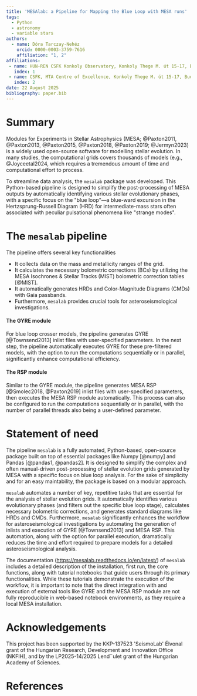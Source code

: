 ```yaml
---
title: 'MESAlab: a Pipeline for Mapping the Blue Loop with MESA runs'
tags:
  - Python
  - astronomy
  - variable stars
authors:
  - name: Dóra Tarczay-Nehéz
    orcid: 0000-0003-3759-7616
    affiliation: "1, 2"
affiliations:
 - name: HUN-REN CSFK Konkoly Observatory, Konkoly Thege M. út 15-17, Budapest, 1121, Hungary
   index: 1
 - name: CSFK, MTA Centre of Excellence, Konkoly Thege M. út 15-17, Budapest, 1121, Hungary
   index: 2
date: 22 August 2025
bibliography: paper.bib
---
```


# Summary
Modules for Experiments in Stellar Astrophysics (MESA; @Paxton2011, @Paxton2013, @Paxton2015, @Paxton2018, @Paxton2019; @Jermyn2023) is a widely used open-source software for modelling stellar evolution. In many studies, the computational grids covers thousands of models (e.g., @Joyceetal2024, which requires a tremendous amount of time and computational effort to process.

To streamline data analysis, the `mesalab` package was developed. This Python-based pipeline is designed to simplify the post-processing of MESA outputs by automatically identifying various stellar evolutionary phases, with a specific focus on the "blue loop"—a blue-ward excursion in the Hertzsprung-Russell Diagram (HRD) for intermediate-mass stars often associated with peculiar pulsational phenomena like "strange modes".

# The `mesalab` pipeline

The pipeline offers several key functionalities

- It collects data on the mass and metallicity ranges of the grid.
- It calculates the necessary bolometric corrections (BCs) by utilizing the MESA Isochrones & Stellar Tracks (MIST) bolometric correction tables [@MIST].
- It automatically generates HRDs and Color-Magnitude Diagrams (CMDs) with Gaia passbands.
- Furthermore, `mesalab` provides crucial tools for asteroseismological investigations.

#### The GYRE module

For blue loop crosser models, the pipeline generates GYRE [@Townsend2013] inlist files with user-specified parameters. In the next step, the pipeline automatically executes GYRE for these pre-filtered models, with the option to run the computations sequentially or in parallel, significantly enhance computational efficiency.

#### The RSP module

Similar to the GYRE module, the pipeline generates MESA RSP [@Smolec2018, @Paxton2019] inlist files with user-specified parameters, then executes the MESA RSP module automatically. This process can also be configured to run the computations sequentially or in parallel, with the number of parallel threads also being a user-defined parameter.

# Statement of need
The pipeline `mesalab` is a fully automated, Python-based, open-source package built on top of essential packages like Numpy [@numpy] and Pandas [@pandas1, @pandas2]. It is designed to simplify the complex and often manual-driven post-processing of stellar evolution grids generated by MESA with a specific focus on blue loop analysis. For the sake of simplicity and for an easy maintability, the package is based on a modular approach.

`mesalab` automates a number of key, repetitive tasks that are essential for the analysis of stellar evolution grids. It automatically identifies various evolutionary phases (and filters out the specific blue loop stage), calculates necessary bolometric corrections, and generates standard diagrams like HRDs and CMDs. Furthermore, `mesalab` significantly enhances the workflow for asteroseismological investigations by automating the generation of inlists and execution of GYRE [@Townsend2013] and MESA RSP. This automation, along with the option for parallel execution, dramatically reduces the time and effort required to prepare models for a detailed asteroseismological analysis.

The documentation (https://mesalab.readthedocs.io/en/latest/) of `mesalab` includes a detailed description of the installation, first run, the core functions, along with tutorial notebooks that guide users through its primary functionalities. While these tutorials demonstrate the execution of the workflow, it is important to note that the direct integration with and execution of external tools like GYRE and the MESA RSP module are not fully reproducible in web-based notebook environments, as they require a local MESA installation.



# Acknowledgements
This project has been supported by the KKP-137523 'SeismoLab' Élvonal grant of the Hungarian Research, Development and Innovation Office (NKFIH), and by the LP2025-14/2025 Lend¨ulet grant of the Hungarian Academy of Sciences.

# References


